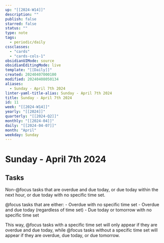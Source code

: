 ```yaml
---
up: "[[2024-W14]]"
description: ""
publish: false
starred: false
status: ""
type: note
tags:
  - periodic/daily
cssclasses:
  - "cards"
  - "cards-cols-1"
obsidianUIMode: source
obsidianEditingMode: live
template: "[[Daily]]"
created: 20240407000100
modified: 20240408050134
aliases:
  - Sunday - April 7th 2024
linter-yaml-title-alias: Sunday - April 7th 2024
title: Sunday - April 7th 2024
id: 11
week: "[[2024-W14]]"
yearly: "[[2024]]"
quarterly: "[[2024-Q2]]"
monthly: "[[2024-04]]"
daily: "[[2024-04-07]]"
month: "April"
weekday: Sunday
---
```


# Sunday - April 7th 2024

## Tasks

Non-@focus tasks that are overdue and due today, or due today within the next hour, or due today with no specific time set.

@focus tasks that are either: - Overdue with no specific time set - Overdue and due today (regardless of time set) - Due today or tomorrow with no specific time set

This way, @focus tasks with a specific time set will only appear if they are overdue and due today, while @focus tasks without a specific time set will appear if they are overdue, due today, or due tomorrow.
